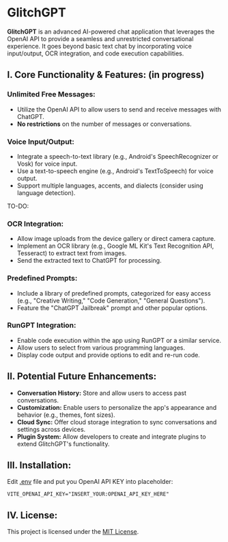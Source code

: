 # GlitchGPT

**GlitchGPT** is an advanced AI-powered chat application that leverages the OpenAI API to provide a seamless and unrestricted conversational experience. It goes beyond basic text chat by incorporating voice input/output, OCR integration, and code execution capabilities.

## I. Core Functionality & Features: (in progress)

### Unlimited Free Messages:

* Utilize the OpenAI API to allow users to send and receive messages with ChatGPT.
* **No restrictions** on the number of messages or conversations.

### Voice Input/Output:

* Integrate a speech-to-text library (e.g., Android's SpeechRecognizer or Vosk) for voice input.
* Use a text-to-speech engine (e.g., Android's TextToSpeech) for voice output.
* Support multiple languages, accents, and dialects (consider using language detection).

TO-DO:

### OCR Integration:

* Allow image uploads from the device gallery or direct camera capture.
* Implement an OCR library (e.g., Google ML Kit's Text Recognition API, Tesseract) to extract text from images.
* Send the extracted text to ChatGPT for processing.

### Predefined Prompts:

* Include a library of predefined prompts, categorized for easy access (e.g., "Creative Writing," "Code Generation," "General Questions").
* Feature the "ChatGPT Jailbreak" prompt and other popular options.

### RunGPT Integration:

* Enable code execution within the app using RunGPT or a similar service.
* Allow users to select from various programming languages.
* Display code output and provide options to edit and re-run code.

## II. Potential Future Enhancements:

* **Conversation History:** Store and allow users to access past conversations.
* **Customization:**  Enable users to personalize the app's appearance and behavior (e.g., themes, font sizes).
* **Cloud Sync:**  Offer cloud storage integration to sync conversations and settings across devices.
* **Plugin System:** Allow developers to create and integrate plugins to extend GlitchGPT's functionality.

## III. Installation:

Edit [.env](.env) file and put you OpenAI API KEY  into placeholder:

```
VITE_OPENAI_API_KEY="INSERT_YOUR:OPENAI_API_KEY_HERE"
```

## IV. License:

This project is licensed under the [MIT License](LICENSE). 
